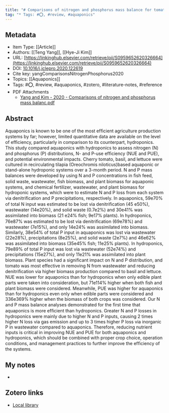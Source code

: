 ```yaml
---
title: "# Comparisons of nitrogen and phosphorus mass balance for tomato-, basil-, and lettuce-based aquaponic and hydroponic systems"
tag: "* Tags: #⭕, #review, #aquaponics"
---
```


## Metadata

* Item Type: [[Article]]
* Authors: [[Teng Yang]], [[Hye-Ji Kim]]
* URL: [https://linkinghub.elsevier.com/retrieve/pii/S0959652620326664](https://linkinghub.elsevier.com/retrieve/pii/S0959652620326664)
* DOI: [10.1016/j.jclepro.2020.122619](https://doi.org/10.1016/j.jclepro.2020.122619)
* Cite key: yangComparisonsNitrogenPhosphorus2020
* Topics: [[Aquaponics]]
* Tags: #⭕, #review, #aquaponics, #zotero, #literature-notes, #reference 
* PDF Attachments
	- [Yang and Kim - 2020 - Comparisons of nitrogen and phosphorus mass balanc.pdf](zotero://open-pdf/library/items/IDWP3YUL)


## Abstract

Aquaponics is known to be one of the most efﬁcient agriculture production systems by far; however, limited quantitative data are available on the level of efﬁciency, particularly in comparison to its counterpart, hydroponics. This study compared aquaponics with hydroponics to assess nitrogen (N) and phosphorus (P) distributions, N- and P-use efﬁciency (NUE and PUE), and potential environmental impacts. Cherry tomato, basil, and lettuce were cultured in recirculating tilapia (Oreochromis niloticus)based aquaponic or stand-alone hydroponic systems over a 3-month period. N and P mass balances were developed by using N and P concentrations in ﬁsh feed, solid waste, wastewater, ﬁsh biomass, and plant biomass for aquaponic systems, and chemical fertilizer, wastewater, and plant biomass for hydroponic systems, which were to estimate N and P loss from each system via denitriﬁcation and P precipitations, respectively. In aquaponics, 59e70% of total N input was estimated to be lost via denitriﬁcation (45 e50%), wastewater (14e20%), and solid waste (0.7e2%) and 30e41% was assimilated into biomass (21 e24% ﬁsh; 9e17% plants). In hydroponics, 76e87% was estimated to be lost via denitriﬁcation (69e78%) and wastewater (7e15%), and only 14e24% was assimilated into biomass. Similarly, 38e54% of total P input in aquaponics was lost via wastewater (22e28%), precipitations (8e25%), and solid waste (2e7%) and 46e62% was assimilated into biomass (35e45% ﬁsh; 11e25% plants). In hydroponics, 79e89% of total P input was lost via wastewater (52e74%) and precipitations (15e27%), and only 11e21% was assimilated into plant biomass. Plant species had a signiﬁcant impact on N and P distribution, and tomato was most effective in removing N from wastewater and reducing denitriﬁcation via higher biomass production compared to basil and lettuce. NUE was lower for aquaponics than for hydroponics when only edible plant parts were taken into consideration, but 71e114% higher when both ﬁsh and plant biomass were considered. Meanwhile, PUE was higher for aquaponics than for hydroponics even only when edible parts were considered and 336e369% higher when the biomass of both crops was considered. Our N and P mass balance analyses demonstrated for the ﬁrst time that aquaponics is more efﬁcient than hydroponics. Greater N and P losses in hydroponics were mainly due to higher N and P inputs, causing 2 times higher N loss via gas emission and up to 3 times higher P loss via inorganic P in wastewater compared to aquaponics. Therefore, reducing nutrient inputs is critical in improving NUE and PUE for both aquaponics and hydroponics, which should be combined with proper crop choice, operation conditions, and management practices to further improve the efﬁciency of the systems.



## My notes

-

## Zotero links

* [Local library](zotero://select/items/1_ZPEEHUJ2)